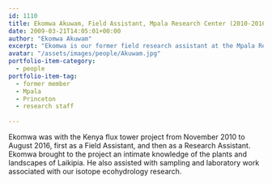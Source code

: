 ```yaml
---
id: 1110
title: Ekomwa Akuwam, Field Assistant, Mpala Research Center (2010-2016)
date: 2009-03-21T14:05:01+00:00
author: "Ekomwa Akuwam"
excerpt: "Ekomwa is our former field research assistant at the Mpala Research Center"
avatar: "/assets/images/people/Akuwam.jpg"
portfolio-item-category:
  - people
portfolio-item-tag:
  - former member
  - Mpala
  - Princeton
  - research staff
  
---
```



Ekomwa was with the Kenya flux tower project from November 2010 to August 2016, first as a Field Assistant, and then as a Research Assistant. Ekomwa brought to the project an intimate knowledge of the plants and landscapes of Laikipia. He also assisted with sampling and laboratory work associated with our isotope ecohydrology research.